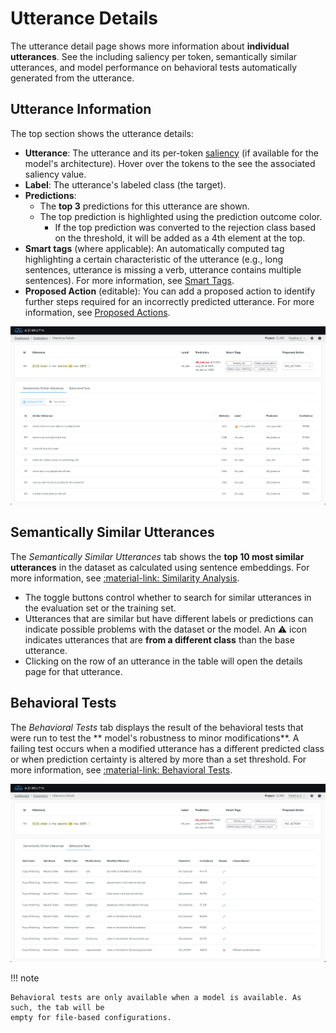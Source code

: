 # Utterance Details

The utterance detail page shows more information about **individual utterances**. See the including
saliency per token, semantically similar utterances, and model performance on behavioral tests
automatically generated from the utterance.

## Utterance Information

The top section shows the utterance details:

* **Utterance**: The utterance and its per-token [saliency](../../key-concepts/saliency.md) (if
  available for the model's architecture). Hover over the tokens to the see the associated saliency
  value.
* **Label**: The utterance's labeled class (the target).
* **Predictions**:
    * The **top 3** predictions for this utterance are shown.
    * The top prediction is highlighted using the prediction outcome color.
        * If the top prediction was converted to the rejection class based on the threshold, it will
          be added as a 4th element at the top.
* **Smart tags** (where applicable): An automatically computed tag highlighting a certain
  characteristic of the utterance (e.g., long sentences, utterance is missing a verb, utterance
  contains multiple sentences). For more information,
  see [Smart Tags](../../key-concepts/smart-tags.md).
* **Proposed Action** (editable): You can add a proposed action to identify further steps required
  for an incorrectly predicted utterance. For more information,
  see [Proposed Actions](../../key-concepts/proposed-actions.md).

![Screenshot](../../_static/images/exploration-space/utterance-details-similarity.png)

## Semantically Similar Utterances

The *Semantically Similar Utterances* tab shows the **top 10 most similar utterances** in the
dataset as calculated using sentence embeddings. For more information,
see [:material-link: Similarity Analysis](../../key-concepts/similarity.md).

* The toggle buttons control whether to search for similar utterances in the evaluation set or the
  training set.
* Utterances that are similar but have different labels or predictions can indicate possible
  problems with the dataset or the model. An :warning: icon indicates utterances that are **from a
  different class** than the base utterance.
* Clicking on the row of an utterance in the table will open the details page for that utterance.

## Behavioral Tests

The *Behavioral Tests* tab displays the result of the behavioral tests that were run to test the **
model's robustness to minor modifications**. A failing test occurs when a modified utterance has a
different predicted class or when prediction certainty is altered by more than a set threshold. For
more information, see [:material-link: Behavioral Tests](../../key-concepts/behavioral-testing.md).

![Screenshot](../../_static/images/exploration-space/utterance-details-behavioral-tests.png)

!!! note

    Behavioral tests are only available when a model is available. As such, the tab will be
    empty for file-based configurations.
